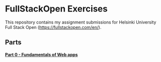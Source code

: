 # FullStackOpen Exercises

This repository contains my assignment submissions for Helsinki University Full Stack Open (https://fullstackopen.com/en/).

## Parts

#### [Part 0 - Fundamentals of Web apps](./part0)
